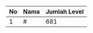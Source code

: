 | No | Nama            | Jumlah Level |
|----|-----------------|--------------|
| 1  | #    |    681        |
